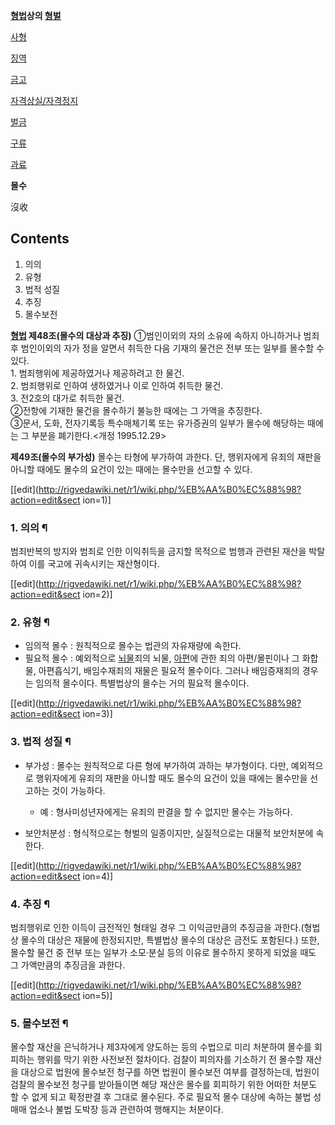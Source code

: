 **[형법](%ED%98%95%EB%B2%95.md)상의 [형벌](%ED%98%95%EB%B2%8C.md)**

[사형](%EC%82%AC%ED%98%95.md)

[징역](%EC%A7%95%EC%97%AD.md)

[금고](%EA%B8%88%EA%B3%A0.md)

[자격상실/자격정지](%EB%AA%85%EC%98%88%ED%98%95.md)

[벌금](%EB%B2%8C%EA%B8%88.md)

[구류](%EA%B5%AC%EB%A5%98.md)

[과료](%EA%B3%BC%EB%A3%8C.md)

**몰수**
  
沒收

## Contents

    

1. 의의 
2. 유형 
3. 법적 성질 
4. 추징 
5. 몰수보전 

**[형법](%ED%98%95%EB%B2%95.md) 제48조(몰수의 대상과 추징)** ①범인이외의 자의 소유에 속하지 아니하거나 범죄후 범인이외의 자가 정을 알면서 취득한 다음 기재의 물건은 전부 또는 일부를 몰수할 수 있다.  
1\. 범죄행위에 제공하였거나 제공하려고 한 물건.  
2\. 범죄행위로 인하여 생하였거나 이로 인하여 취득한 물건.  
3\. 전2호의 대가로 취득한 물건.  
②전항에 기재한 물건을 몰수하기 불능한 때에는 그 가액을 추징한다.  
③문서, 도화, 전자기록등 특수매체기록 또는 유가증권의 일부가 몰수에 해당하는 때에는 그 부분을 폐기한다.<개정 1995.12.29>

**제49조(몰수의 부가성)** 몰수는 타형에 부가하여 과한다. 단, 행위자에게 유죄의 재판을 아니할 때에도 몰수의 요건이 있는 때에는 몰수만을 선고할 수 있다.

[[edit](http://rigvedawiki.net/r1/wiki.php/%EB%AA%B0%EC%88%98?action=edit&sect
ion=1)]

### 1. 의의 ¶

범죄반복의 방지와 범죄로 인한 이익취득을 금지할 목적으로 범행과 관련된 재산을 박탈하여 이를 국고에 귀속시키는 재산형이다.

  

[[edit](http://rigvedawiki.net/r1/wiki.php/%EB%AA%B0%EC%88%98?action=edit&sect
ion=2)]

### 2. 유형 ¶

  * 임의적 몰수 : 원칙적으로 몰수는 법관의 자유재량에 속한다.
  * 필요적 몰수 : 예외적으로 [뇌물](%EB%87%8C%EB%AC%BC.md)죄의 뇌물, [아편](%EC%95%84%ED%8E%B8.md)에 관한 죄의 아편/몰핀이나 그 화합물, 아편흡식기, 배임수재죄의 재물은 필요적 몰수이다. 그러나 배임증재죄의 경우는 임의적 몰수이다. 특별법상의 몰수는 거의 필요적 몰수이다.  

[[edit](http://rigvedawiki.net/r1/wiki.php/%EB%AA%B0%EC%88%98?action=edit&sect
ion=3)]

### 3. 법적 성질 ¶

  * 부가성 : 몰수는 원칙적으로 다른 형에 부가하여 과하는 부가형이다. 다만, 예외적으로 행위자에게 유죄의 재판을 아니할 때도 몰수의 요건이 있을 때에는 몰수만을 선고하는 것이 가능하다.  

    * 예 : 형사미성년자에게는 유죄의 판결을 할 수 없지만 몰수는 가능하다.
  * 보안처분성 : 형식적으로는 형벌의 일종이지만, 실질적으로는 대물적 보안처분에 속한다.  

[[edit](http://rigvedawiki.net/r1/wiki.php/%EB%AA%B0%EC%88%98?action=edit&sect
ion=4)]

### 4. 추징 ¶

범죄행위로 인한 이득이 금전적인 형태일 경우 그 이익금만큼의 추징금을 과한다.(형법상 몰수의 대상은 재물에 한정되지만, 특별법상 몰수의
대상은 금전도 포함된다.) 또한, 몰수할 물건 중 전부 또는 일부가 소모·분실 등의 이유로 몰수하지 못하게 되었을 때도 그 가액만큼의
추징금을 과한다.

  

[[edit](http://rigvedawiki.net/r1/wiki.php/%EB%AA%B0%EC%88%98?action=edit&sect
ion=5)]

### 5. 몰수보전 ¶

몰수할 재산을 은닉하거나 제3자에게 양도하는 등의 수법으로 미리 처분하여 몰수를 회피하는 행위를 막기 위한 사전보전 절차이다. 검찰이
피의자를 기소하기 전 몰수할 재산을 대상으로 법원에 몰수보전 청구를 하면 법원이 몰수보전 여부를 결정하는데, 법원이 검찰의 몰수보전 청구를
받아들이면 해당 재산은 몰수를 회피하기 위한 어떠한 처분도 할 수 없게 되고 확정판결 후 그대로 몰수된다. 주로 필요적 몰수 대상에 속하는
불법 성매매 업소나 불법 도박장 등과 관련하여 행해지는 처분이다.

